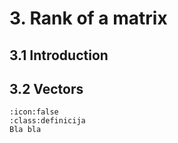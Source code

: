 # 3. Rank of a matrix

## 3.1 Introduction

## 3.2 Vectors
```{admonition} Naslov
:icon:false
:class:definicija
Bla bla
```